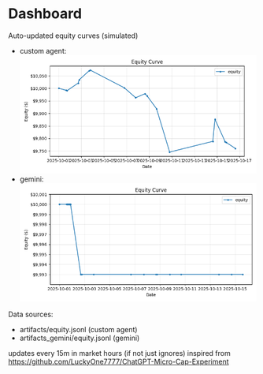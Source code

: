 # Dashboard

Auto-updated equity curves (simulated)

- custom agent: ![Equity Curve](artifacts/equity.png?v=e47838c)
- gemini: ![Equity Curve (Gemini)](artifacts_gemini/equity.png?v=e47838c)

Data sources:
- artifacts/equity.jsonl (custom agent)
- artifacts_gemini/equity.jsonl (gemini)

updates every 15m in market hours (if not just ignores)
inspired from https://github.com/LuckyOne7777/ChatGPT-Micro-Cap-Experiment